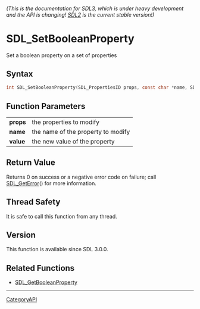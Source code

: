 ###### (This is the documentation for SDL3, which is under heavy development and the API is changing! [SDL2](https://wiki.libsdl.org/SDL2/) is the current stable version!)
# SDL_SetBooleanProperty

Set a boolean property on a set of properties 

## Syntax

```c
int SDL_SetBooleanProperty(SDL_PropertiesID props, const char *name, SDL_bool value);

```

## Function Parameters

|               |                                    |
| ------------- | ---------------------------------- |
| **props**     | the properties to modify           |
| **name**      | the name of the property to modify |
| **value**     | the new value of the property      |

## Return Value

Returns 0 on success or a negative error code on failure; call
[SDL_GetError](SDL_GetError)() for more information.

## Thread Safety

It is safe to call this function from any thread.

## Version

This function is available since SDL 3.0.0.

## Related Functions

* [SDL_GetBooleanProperty](SDL_GetBooleanProperty)

----
[CategoryAPI](CategoryAPI)

